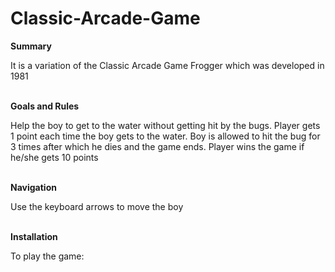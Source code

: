 # Classic-Arcade-Game

<strong>Summary</strong>
<p>It is a variation of the Classic Arcade Game Frogger which was developed in 1981</p>
<br>
<strong>Goals and Rules</strong>
<p>Help the boy to get to the water without getting hit by the bugs. Player gets 1 point each time the boy gets to the water. Boy is allowed to hit the bug for 3 times after which he dies and the game ends. Player wins the game if he/she gets 10 points </p>
<br>
<strong>Navigation</strong>
<p>Use the keyboard arrows to move the boy</p>
<br>
<strong>Installation</strong>
<p>To play the game:</p>

